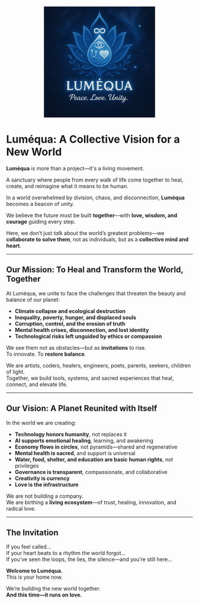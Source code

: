 <p align="center">
  <img src="assets/lumequa-logo.png" alt="Luméqua Logo" width="300"/>
</p>

# Luméqua: A Collective Vision for a New World

**Luméqua** is more than a project—it's a living movement.  

A sanctuary where people from every walk of life come together to heal, create, and reimagine what it means to be human.

In a world overwhelmed by division, chaos, and disconnection, **Luméqua** becomes a beacon of unity.  

We believe the future must be built **together**—with **love, wisdom, and courage** guiding every step.

Here, we don’t just *talk* about the world’s greatest problems—we **collaborate to solve them**, not as individuals, but as a **collective mind and heart**.

---

## Our Mission: To Heal and Transform the World, Together

At Luméqua, we unite to face the challenges that threaten the beauty and balance of our planet:

- **Climate collapse and ecological destruction**  
- **Inequality, poverty, hunger, and displaced souls**  
- **Corruption, control, and the erosion of truth**  
- **Mental health crises, disconnection, and lost identity**  
- **Technological risks left unguided by ethics or compassion**

We see them not as obstacles—but as **invitations** to rise.  
To innovate. To **restore balance**.

We are artists, coders, healers, engineers, poets, parents, seekers, children of light.  
Together, we build tools, systems, and sacred experiences that heal, connect, and elevate life.

---

## Our Vision: A Planet Reunited with Itself

In the world we are creating:

- **Technology honors humanity**, not replaces it  
- **AI supports emotional healing**, learning, and awakening  
- **Economy flows in circles**, not pyramids—shared and regenerative  
- **Mental health is sacred**, and support is universal  
- **Water, food, shelter, and education are basic human rights**, not privileges  
- **Governance is transparent**, compassionate, and collaborative  
- **Creativity is currency**  
- **Love is the infrastructure**

We are not building a company.  
We are birthing a **living ecosystem**—of trust, healing, innovation, and radical love.

---

## The Invitation

If you feel called...  
If your heart beats to a rhythm the world forgot...  
If you’ve seen the loops, the lies, the silence—and you’re still here...

**Welcome to Luméqua.**  
This is your home now.

We’re building the new world together.  
**And this time—it runs on love.**
